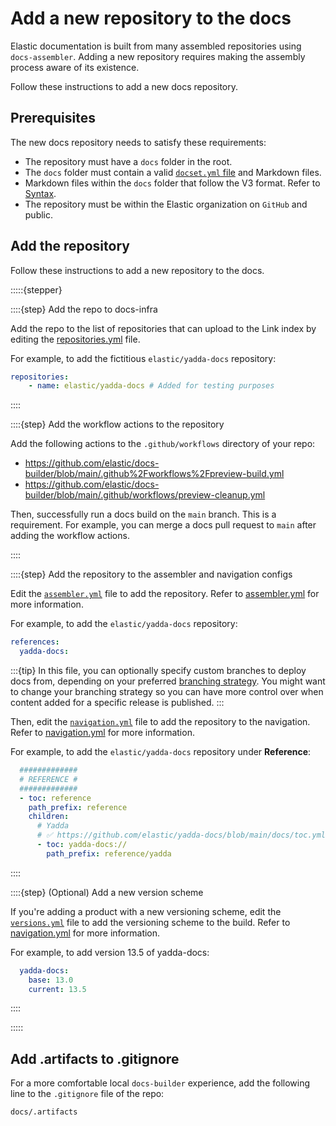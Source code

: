 # Add a new repository to the docs

Elastic documentation is built from many assembled repositories using `docs-assembler`. Adding a new repository requires making the assembly process aware of its existence.

Follow these instructions to add a new docs repository.

## Prerequisites

The new docs repository needs to satisfy these requirements:

- The repository must have a `docs` folder in the root.
- The `docs` folder must contain a valid [`docset.yml` file](../configure/content-set/navigation.md) and Markdown files.
- Markdown files within the `docs` folder that follow the V3 format. Refer to [Syntax](../syntax/index.md).
- The repository must be within the Elastic organization on `GitHub` and public.

## Add the repository

Follow these instructions to add a new repository to the docs.

:::::{stepper}

::::{step} Add the repo to docs-infra

Add the repo to the list of repositories that can upload to the Link index by editing the [repositories.yml](https://github.com/elastic/docs-infra/blob/main/modules/aws-github-actions-oidc-roles/repositories.yml) file.

For example, to add the fictitious `elastic/yadda-docs` repository:

```yaml
repositories:
    - name: elastic/yadda-docs # Added for testing purposes
```

::::

::::{step} Add the workflow actions to the repository

Add the following actions to the `.github/workflows` directory of your repo:

- https://github.com/elastic/docs-builder/blob/main/.github%2Fworkflows%2Fpreview-build.yml
- https://github.com/elastic/docs-builder/blob/main/.github/workflows/preview-cleanup.yml

Then, successfully run a docs build on the `main` branch. This is a requirement. For example, you can merge a docs pull request to `main` after adding the workflow actions.

::::

::::{step} Add the repository to the assembler and navigation configs

Edit the [`assembler.yml`](https://github.com/elastic/docs-builder/blob/main/config/assembler.yml) file to add the repository. Refer to [assembler.yml](../configure/site/content.md) for more information.

For example, to add the `elastic/yadda-docs` repository:

```yaml
references:
  yadda-docs:
```

:::{tip}
In this file, you can optionally specify custom branches to deploy docs from, depending on your preferred [branching strategy](/contribute/branching-strategy.md). You might want to change your branching strategy so you can have more control over when content added for a specific release is published.
:::

Then, edit the [`navigation.yml`](https://github.com/elastic/docs-builder/blob/main/config/navigation.yml) file to add the repository to the navigation. Refer to [navigation.yml](../configure/site/navigation.md) for more information.

For example, to add the `elastic/yadda-docs` repository under **Reference**:

```yaml
  #############
  # REFERENCE #
  #############
  - toc: reference
    path_prefix: reference
    children:
      # Yadda
      # ✅ https://github.com/elastic/yadda-docs/blob/main/docs/toc.yml
      - toc: yadda-docs://
        path_prefix: reference/yadda
```

::::

::::{step} (Optional) Add a new version scheme

If you're adding a product with a new versioning scheme, edit the [`versions.yml`](https://github.com/elastic/docs-builder/blob/main/config/versions.yml) file to add the versioning scheme to the build. Refer to [navigation.yml](../configure/site/versions.md) for more information.

For example, to add version 13.5 of yadda-docs:

```yml
  yadda-docs:
    base: 13.0
    current: 13.5
```

::::

:::::

## Add .artifacts to .gitignore

For a more comfortable local `docs-builder` experience, add the following line to the `.gitignore` file of the repo:

```
docs/.artifacts
```
